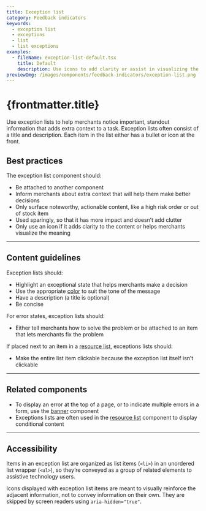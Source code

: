 ```yaml
---
title: Exception list
category: Feedback indicators
keywords:
  - exception list
  - exceptions
  - list
  - list exceptions
examples:
  - fileName: exception-list-default.tsx
    title: Default
    description: Use icons to add clarity or assist in visualizing the meaning
previewImg: /images/components/feedback-indicators/exception-list.png
---
```


# {frontmatter.title}

<Lede>

Use exception lists to help merchants notice important, standout information that adds extra context to a task. Exception lists often consist of a title and description. Each item in the list either has a bullet or icon at the front.

</Lede>

<Examples />

<Props componentName={frontmatter.title} />

## Best practices

The exception list component should:

- Be attached to another component
- Inform merchants about extra context that will help them make better decisions
- Only surface noteworthy, actionable content, like a high risk order or out of stock item
- Used sparingly, so that it has more impact and doesn’t add clutter
- Only use an icon if it adds clarity to the content or helps merchants visualize the meaning

---

## Content guidelines

Exception lists should:

- Highlight an exceptional state that helps merchants make a decision
- Use the appropriate [color](https://polaris.shopify.com/design/colors) to suit the tone of the message
- Have a description (a title is optional)
- Be concise

For error states, exception lists should:

- Either tell merchants how to solve the problem or be attached to an item that lets merchants fix the problem

If placed next to an item in a [resource list](https://polaris.shopify.com/components/resource-list), exceptions lists should:

- Make the entire list item clickable because the exception list itself isn’t clickable

---

## Related components

- To display an error at the top of a page, or to indicate multiple errors in a form, use the [banner](https://polaris.shopify.com/components/feedback-indicators/banner) component
- Exceptions lists are often used in the [resource list](https://polaris.shopify.com/components/resource-list) component to display conditional content

---

## Accessibility

Items in an exception list are organized as list items (`<li>`) in an unordered list wrapper (`<ul>`), so they’re conveyed as a group of related elements to assistive technology users.

Icons displayed with exception list items are meant to visually reinforce the adjacent information, not to convey information on their own. They are skipped by screen readers using `aria-hidden="true"`.
